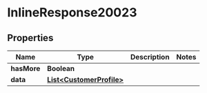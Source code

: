 

# InlineResponse20023

## Properties

Name | Type | Description | Notes
------------ | ------------- | ------------- | -------------
**hasMore** | **Boolean** |  | 
**data** | [**List&lt;CustomerProfile&gt;**](CustomerProfile.md) |  | 



